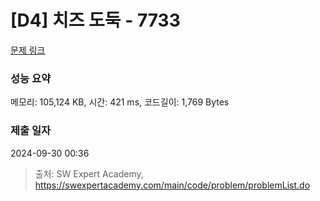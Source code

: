 # [D4] 치즈 도둑 - 7733 

[문제 링크](https://swexpertacademy.com/main/code/problem/problemDetail.do?contestProbId=AWrDOdQqRCUDFARG) 

### 성능 요약

메모리: 105,124 KB, 시간: 421 ms, 코드길이: 1,769 Bytes

### 제출 일자

2024-09-30 00:36



> 출처: SW Expert Academy, https://swexpertacademy.com/main/code/problem/problemList.do